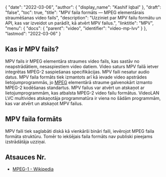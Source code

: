 {
  "date": "2022-03-06",
  "author": {
    "display_name": "Kashif Iqbal"
},
  "draft": "false",
  "toc": true,
  "title": "MPV faila formāts — MPEG elementārais straumēšanas video fails",
  "description": "Uzziniet par MPV failu formātu un API, kas var izveidot un parādīt, kā atvērt MPV failus.",
  "linktitle": "MPV",
  "menu": {
    "docs": {
      "parent": "video",
      "identifier": "video-mp-lvv"
}
},
  "lastmod": "2022-03-06"
}

## Kas ir MPV fails?

MPV fails ir MPEG elementāra straumes video fails, kas sastāv no neapstrādātiem, nesaspiestiem video datiem. Video saturs MPV failā ietver integrētas MPEG-2 saspiešanas specifikācijas. MPV faili nesatur audio datus. MPV faila formāts tiek izmantots arī kā ievade video apstrādes lietojumprogrammās, jo [MPEG](/video/mpg/) elementārā straume galvenokārt izmanto MPEG-2 kodēšanas standartus. MPV failus var atvērt un atskaņot ar lietojumprogrammām, kas atbalsta MPEG-2 video failu formātus. VideoLAN LVC multivides atskaņotāja programmatūra ir viena no šādām programmām, kas var atvērt un atskaņot MPV failus.

## MPV faila formāts

MPV faili tiek saglabāti diskā kā vienkārši bināri faili, ievērojot MPEG faila formāta struktūru. Tomēr to iekšējais faila formāts nav publiski pieejams izstrādātāja uzziņai.

## Atsauces Nr.

- [MPEG-1 - Wikipedia](https://en.wikipedia.org/wiki/MPEG-1)

